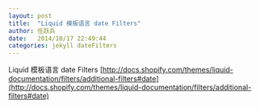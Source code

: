 ```yaml
---
layout: post
title:  "Liquid 模板语言 date Filters"
author:	任跃兵
date:   2014/10/17 22:49:44 
categories: jekyll dateFilters
---
```

 Liquid 模板语言 date Filters
[http://docs.shopify.com/themes/liquid-documentation/filters/additional-filters#date](http://docs.shopify.com/themes/liquid-documentation/filters/additional-filters#date)